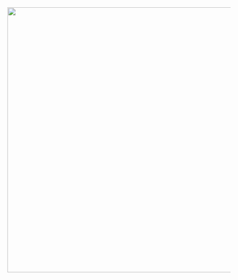 <img src="https://media.licdn.com/dms/image/sync/D4E27AQGllFgpHCLQAg/articleshare-shrink_800/0/1714574775217?e=1715184000&v=beta&t=yfllwxSV0hfVouRW6SEvV0JODfJ6gKP6X1zSk7WEtuM" alt="" width="1600" height="600">
